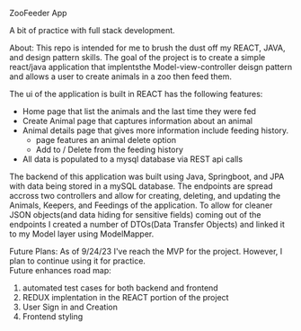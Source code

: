 ZooFeeder App

A bit of practice with full stack development.

About:
This repo is intended for me to brush the dust off my REACT, JAVA, and design pattern skills.
The goal of the project is to create a simple react/java application that implentsthe Model-view-controller deisgn pattern and allows a user to create animals in a zoo then feed them.

The ui of the application is built in REACT has the following features:

- Home page that list the animals and the last time they were fed
- Create Animal page that captures information about an animal
- Animal details page that gives more information include feeding history.
  - page features an animal delete option
  - Add to / Delete from the feeding history
- All data is populated to a mysql database via REST api calls

The backend of this application was built using Java, Springboot, and JPA with data being stored in a mySQL database.
The endpoints are spread accross two controllers and allow for creating, deleting, and updating the Animals, Keepers, and Feedings of the application.
To allow for cleaner JSON objects(and data hiding for sensitive fields) coming out of the endpoints I created a number of DTOs(Data Transfer Objects)
and linked it to my Model layer using ModelMapper.

Future Plans:
As of 9/24/23 I've reach the MVP for the project. However, I plan to continue using it for practice.  
 Future enhances road map:

1.  automated test cases for both backend and frontend
2.  REDUX implentation in the REACT portion of the project
3.  User Sign in and Creation
4.  Frontend styling
